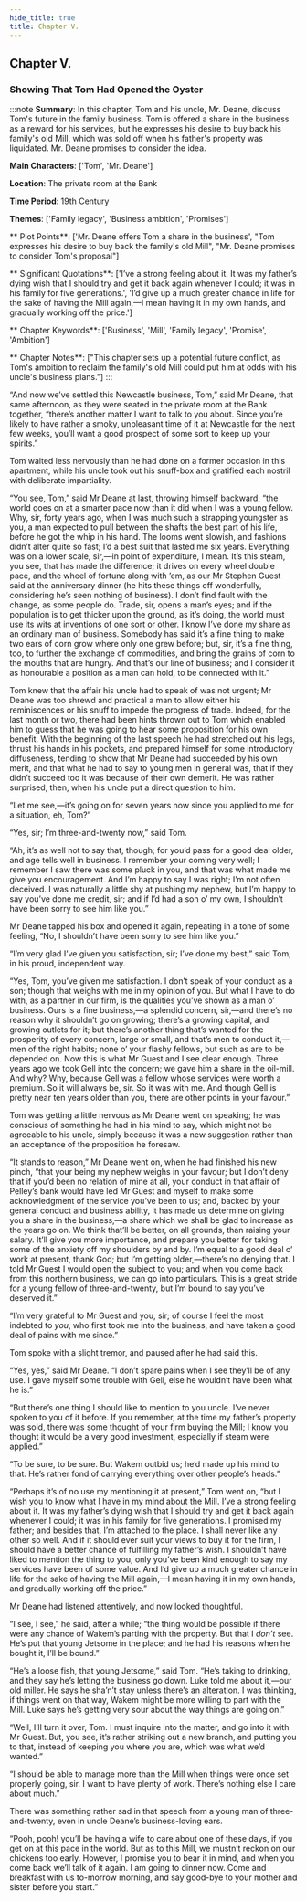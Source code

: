```yaml
---
hide_title: true
title: Chapter V.
---
```

## Chapter V.
### Showing That Tom Had Opened the Oyster 
:::note
**Summary**:
In this chapter, Tom and his uncle, Mr. Deane, discuss Tom's future in the family business. Tom is offered a share in the business as a reward for his services, but he expresses his desire to buy back his family's old Mill, which was sold off when his father's property was liquidated. Mr. Deane promises to consider the idea.

**Main Characters**:
['Tom', 'Mr. Deane']

**Location**:
The private room at the Bank

**Time Period**:
19th Century

**Themes**:
['Family legacy', 'Business ambition', 'Promises']

** Plot Points**:
['Mr. Deane offers Tom a share in the business', "Tom expresses his desire to buy back the family's old Mill", "Mr. Deane promises to consider Tom's proposal"]

** Significant Quotations**:
['I’ve a strong feeling about it. It was my father’s dying wish that I should try and get it back again whenever I could; it was in his family for five generations.', 'I’d give up a much greater chance in life for the sake of having the Mill again,—I mean having it in my own hands, and gradually working off the price.']

** Chapter Keywords**:
['Business', 'Mill', 'Family legacy', 'Promise', 'Ambition']

** Chapter Notes**:
["This chapter sets up a potential future conflict, as Tom's ambition to reclaim the family's old Mill could put him at odds with his uncle's business plans."]
:::


  “And now we’ve settled this Newcastle business, Tom,” said Mr Deane, that same afternoon, as they were seated in the private room at the Bank together, “there’s another matter I want to talk to you about. Since you’re likely to have rather a smoky, unpleasant time of it at Newcastle for the next few weeks, you’ll want a good prospect of some sort to keep up your spirits.” 

  Tom waited less nervously than he had done on a former occasion in this apartment, while his uncle took out his snuff-box and gratified each nostril with deliberate impartiality. 

  “You see, Tom,” said Mr Deane at last, throwing himself backward, “the world goes on at a smarter pace now than it did when I was a young fellow. Why, sir, forty years ago, when I was much such a strapping youngster as you, a man expected to pull between the shafts the best part of his life, before he got the whip in his hand. The looms went slowish, and fashions didn’t alter quite so fast; I’d a best suit that lasted me six years. Everything was on a lower scale, sir,—in point of expenditure, I mean. It’s this steam, you see, that has made the difference; it drives on every wheel double pace, and the wheel of fortune along with ’em, as our Mr Stephen Guest said at the anniversary dinner (he hits these things off wonderfully, considering he’s seen nothing of business). I don’t find fault with the change, as some people do. Trade, sir, opens a man’s eyes; and if the population is to get thicker upon the ground, as it’s doing, the world must use its wits at inventions of one sort or other. I know I’ve done my share as an ordinary man of business. Somebody has said it’s a fine thing to make two ears of corn grow where only one grew before; but, sir, it’s a fine thing, too, to further the exchange of commodities, and bring the grains of corn to the mouths that are hungry. And that’s our line of business; and I consider it as honourable a position as a man can hold, to be connected with it.” 

  Tom knew that the affair his uncle had to speak of was not urgent; Mr Deane was too shrewd and practical a man to allow either his reminiscences or his snuff to impede the progress of trade. Indeed, for the last month or two, there had been hints thrown out to Tom which enabled him to guess that he was going to hear some proposition for his own benefit. With the beginning of the last speech he had stretched out his legs, thrust his hands in his pockets, and prepared himself for some introductory diffuseness, tending to show that Mr Deane had succeeded by his own merit, and that what he had to say to young men in general was, that if they didn’t succeed too it was because of their own demerit. He was rather surprised, then, when his uncle put a direct question to him. 

  “Let me see,—it’s going on for seven years now since you applied to me for a situation, eh, Tom?” 

  “Yes, sir; I’m three-and-twenty now,” said Tom. 

  “Ah, it’s as well not to say that, though; for you’d pass for a good deal older, and age tells well in business. I remember your coming very well; I remember I saw there was some pluck in you, and that was what made me give you encouragement. And I’m happy to say I was right; I’m not often deceived. I was naturally a little shy at pushing my nephew, but I’m happy to say you’ve done me credit, sir; and if I’d had a son o’ my own, I shouldn’t have been sorry to see him like you.” 

  Mr Deane tapped his box and opened it again, repeating in a tone of some feeling, “No, I shouldn’t have been sorry to see him like you.” 

  “I’m very glad I’ve given you satisfaction, sir; I’ve done my best,” said Tom, in his proud, independent way. 

  “Yes, Tom, you’ve given me satisfaction. I don’t speak of your conduct as a son; though that weighs with me in my opinion of you. But what I have to do with, as a partner in our firm, is the qualities you’ve shown as a man o’ business. Ours is a fine business,—a splendid concern, sir,—and there’s no reason why it shouldn’t go on growing; there’s a growing capital, and growing outlets for it; but there’s another thing that’s wanted for the prosperity of every concern, large or small, and that’s men to conduct it,—men of the right habits; none o’ your flashy fellows, but such as are to be depended on. Now this is what Mr Guest and I see clear enough. Three years ago we took Gell into the concern; we gave him a share in the oil-mill. And why? Why, because Gell was a fellow whose services were worth a premium. So it will always be, sir. So it was with me. And though Gell is pretty near ten years older than you, there are other points in your favour.” 

  Tom was getting a little nervous as Mr Deane went on speaking; he was conscious of something he had in his mind to say, which might not be agreeable to his uncle, simply because it was a new suggestion rather than an acceptance of the proposition he foresaw. 

  “It stands to reason,” Mr Deane went on, when he had finished his new pinch, “that your being my nephew weighs in your favour; but I don’t deny that if you’d been no relation of mine at all, your conduct in that affair of Pelley’s bank would have led Mr Guest and myself to make some acknowledgment of the service you’ve been to us; and, backed by your general conduct and business ability, it has made us determine on giving you a share in the business,—a share which we shall be glad to increase as the years go on. We think that’ll be better, on all grounds, than raising your salary. It’ll give you more importance, and prepare you better for taking some of the anxiety off my shoulders by and by. I’m equal to a good deal o’ work at present, thank God; but I’m getting older,—there’s no denying that. I told Mr Guest I would open the subject to you; and when you come back from this northern business, we can go into particulars. This is a great stride for a young fellow of three-and-twenty, but I’m bound to say you’ve deserved it.” 

  “I’m very grateful to Mr Guest and you, sir; of course I feel the most indebted to _you_, who first took me into the business, and have taken a good deal of pains with me since.” 

  Tom spoke with a slight tremor, and paused after he had said this. 

  “Yes, yes,” said Mr Deane. “I don’t spare pains when I see they’ll be of any use. I gave myself some trouble with Gell, else he wouldn’t have been what he is.” 

  “But there’s one thing I should like to mention to you uncle. I’ve never spoken to you of it before. If you remember, at the time my father’s property was sold, there was some thought of your firm buying the Mill; I know you thought it would be a very good investment, especially if steam were applied.” 

  “To be sure, to be sure. But Wakem outbid us; he’d made up his mind to that. He’s rather fond of carrying everything over other people’s heads.” 

  “Perhaps it’s of no use my mentioning it at present,” Tom went on, “but I wish you to know what I have in my mind about the Mill. I’ve a strong feeling about it. It was my father’s dying wish that I should try and get it back again whenever I could; it was in his family for five generations. I promised my father; and besides that, I’m attached to the place. I shall never like any other so well. And if it should ever suit your views to buy it for the firm, I should have a better chance of fulfilling my father’s wish. I shouldn’t have liked to mention the thing to you, only you’ve been kind enough to say my services have been of some value. And I’d give up a much greater chance in life for the sake of having the Mill again,—I mean having it in my own hands, and gradually working off the price.” 

  Mr Deane had listened attentively, and now looked thoughtful. 

  “I see, I see,” he said, after a while; “the thing would be possible if there were any chance of Wakem’s parting with the property. But that I _don’t_ see. He’s put that young Jetsome in the place; and he had his reasons when he bought it, I’ll be bound.” 

  “He’s a loose fish, that young Jetsome,” said Tom. “He’s taking to drinking, and they say he’s letting the business go down. Luke told me about it,—our old miller. He says he sha’n’t stay unless there’s an alteration. I was thinking, if things went on that way, Wakem might be more willing to part with the Mill. Luke says he’s getting very sour about the way things are going on.” 

  “Well, I’ll turn it over, Tom. I must inquire into the matter, and go into it with Mr Guest. But, you see, it’s rather striking out a new branch, and putting you to that, instead of keeping you where you are, which was what we’d wanted.” 

  “I should be able to manage more than the Mill when things were once set properly going, sir. I want to have plenty of work. There’s nothing else I care about much.” 

  There was something rather sad in that speech from a young man of three-and-twenty, even in uncle Deane’s business-loving ears. 

  “Pooh, pooh! you’ll be having a wife to care about one of these days, if you get on at this pace in the world. But as to this Mill, we mustn’t reckon on our chickens too early. However, I promise you to bear it in mind, and when you come back we’ll talk of it again. I am going to dinner now. Come and breakfast with us to-morrow morning, and say good-bye to your mother and sister before you start.” 

  